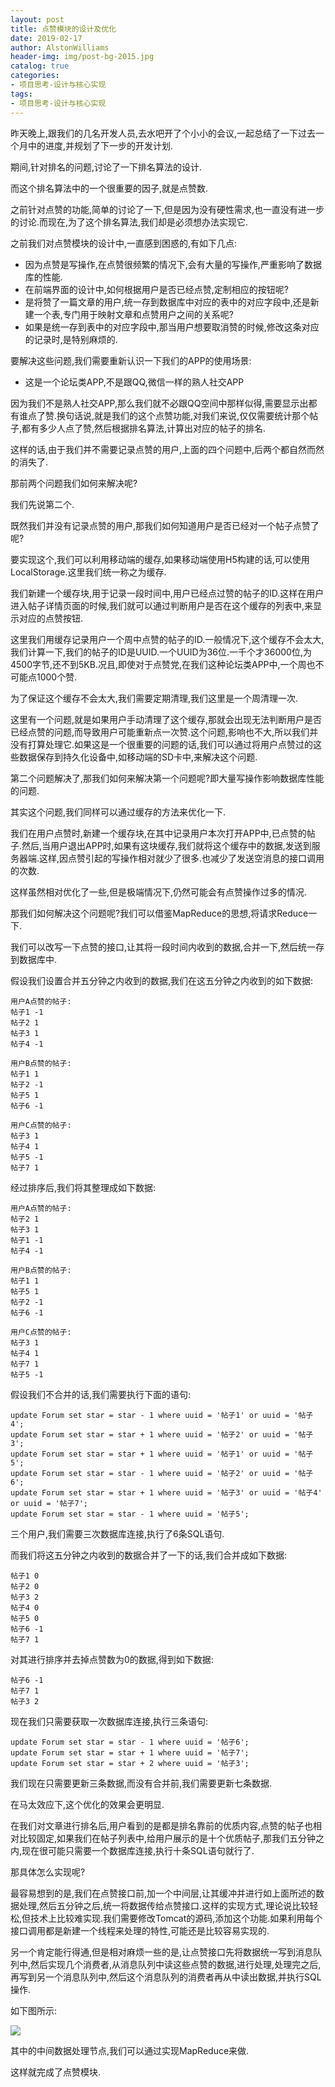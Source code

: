 ```yaml
---
layout: post
title: 点赞模块的设计及优化
date: 2019-02-17
author: AlstonWilliams
header-img: img/post-bg-2015.jpg
catalog: true
categories:
- 项目思考-设计与核心实现
tags:
- 项目思考-设计与核心实现
---
```

昨天晚上,跟我们的几名开发人员,去水吧开了个小小的会议,一起总结了一下过去一个月中的进度,并规划了下一步的开发计划.

期间,针对排名的问题,讨论了一下排名算法的设计.

而这个排名算法中的一个很重要的因子,就是点赞数.

之前针对点赞的功能,简单的讨论了一下,但是因为没有硬性需求,也一直没有进一步的讨论.而现在,为了这个排名算法,我们却是必须想办法实现它.

之前我们对点赞模块的设计中,一直感到困惑的,有如下几点:
- 因为点赞是写操作,在点赞很频繁的情况下,会有大量的写操作,严重影响了数据库的性能.
- 在前端界面的设计中,如何根据用户是否已经点赞,定制相应的按钮呢?
- 是将赞了一篇文章的用户,统一存到数据库中对应的表中的对应字段中,还是新建一个表,专门用于映射文章和点赞用户之间的关系呢?
- 如果是统一存到表中的对应字段中,那当用户想要取消赞的时候,修改这条对应的记录时,是特别麻烦的.

要解决这些问题,我们需要重新认识一下我们的APP的使用场景:
- 这是一个论坛类APP,不是跟QQ,微信一样的熟人社交APP

因为我们不是熟人社交APP,那么我们就不必跟QQ空间中那样似得,需要显示出都有谁点了赞.换句话说,就是我们的这个点赞功能,对我们来说,仅仅需要统计那个帖子,都有多少人点了赞,然后根据排名算法,计算出对应的帖子的排名.

这样的话,由于我们并不需要记录点赞的用户,上面的四个问题中,后两个都自然而然的消失了.

那前两个问题我们如何来解决呢?

我们先说第二个.

既然我们并没有记录点赞的用户,那我们如何知道用户是否已经对一个帖子点赞了呢?

要实现这个,我们可以利用移动端的缓存,如果移动端使用H5构建的话,可以使用LocalStorage.这里我们统一称之为缓存.

我们新建一个缓存块,用于记录一段时间中,用户已经点过赞的帖子的ID.这样在用户进入帖子详情页面的时候,我们就可以通过判断用户是否在这个缓存的列表中,来显示对应的点赞按钮.

这里我们用缓存记录用户一个周中点赞的帖子的ID.一般情况下,这个缓存不会太大,我们计算一下,我们的帖子的ID是UUID.一个UUID为36位.一千个才36000位,为4500字节,还不到5KB.况且,即使对于点赞党,在我们这种论坛类APP中,一个周也不可能点1000个赞.

为了保证这个缓存不会太大,我们需要定期清理,我们这里是一个周清理一次.

这里有一个问题,就是如果用户手动清理了这个缓存,那就会出现无法判断用户是否已经点赞的问题,而导致用户可能重新点一次赞.这个问题,影响也不大,所以我们并没有打算处理它.如果这是一个很重要的问题的话,我们可以通过将用户点赞过的这些数据保存到持久化设备中,如移动端的SD卡中,来解决这个问题.

第二个问题解决了,那我们如何来解决第一个问题呢?即大量写操作影响数据库性能的问题.

其实这个问题,我们同样可以通过缓存的方法来优化一下.

我们在用户点赞时,新建一个缓存块,在其中记录用户本次打开APP中,已点赞的帖子.然后,当用户退出APP时,如果有这块缓存,我们就将这个缓存中的数据,发送到服务器端.这样,因点赞引起的写操作相对就少了很多.也减少了发送空消息的接口调用的次数.

这样虽然相对优化了一些,但是极端情况下,仍然可能会有点赞操作过多的情况.

那我们如何解决这个问题呢?我们可以借鉴MapReduce的思想,将请求Reduce一下.

我们可以改写一下点赞的接口,让其将一段时间内收到的数据,合并一下,然后统一存到数据库中.

假设我们设置合并五分钟之内收到的数据,我们在这五分钟之内收到的如下数据:

~~~
用户A点赞的帖子:
帖子1 -1
帖子2 1
帖子3 1
帖子4 -1

用户B点赞的帖子:
帖子1 1
帖子2 -1
帖子5 1
帖子6 -1

用户C点赞的帖子:
帖子3 1
帖子4 1
帖子5 -1
帖子7 1
~~~

经过排序后,我们将其整理成如下数据:
~~~
用户A点赞的帖子:
帖子2 1
帖子3 1
帖子1 -1
帖子4 -1

用户B点赞的帖子:
帖子1 1
帖子5 1
帖子2 -1
帖子6 -1

用户C点赞的帖子:
帖子3 1
帖子4 1
帖子7 1
帖子5 -1
~~~

假设我们不合并的话,我们需要执行下面的语句:
~~~
update Forum set star = star - 1 where uuid = '帖子1' or uuid = '帖子4';
update Forum set star = star + 1 where uuid = '帖子2' or uuid = '帖子3';
update Forum set star = star + 1 where uuid = '帖子1' or uuid = '帖子5';
update Forum set star = star - 1 where uuid = '帖子2' or uuid = '帖子6';
update Forum set star = star + 1 where uuid = '帖子3' or uuid = '帖子4' or uuid = '帖子7';
update Forum set star = star - 1 where uuid = '帖子5';
~~~

三个用户,我们需要三次数据库连接,执行了6条SQL语句.

而我们将这五分钟之内收到的数据合并了一下的话,我们合并成如下数据:
~~~
帖子1 0
帖子2 0
帖子3 2
帖子4 0
帖子5 0
帖子6 -1
帖子7 1
~~~

对其进行排序并去掉点赞数为0的数据,得到如下数据:
~~~
帖子6 -1
帖子7 1
帖子3 2
~~~

现在我们只需要获取一次数据库连接,执行三条语句:
~~~
update Forum set star = star - 1 where uuid = '帖子6';
update Forum set star = star + 1 where uuid = '帖子7';
update Forum set star = star + 2 where uuid = '帖子3';
~~~

我们现在只需要更新三条数据,而没有合并前,我们需要更新七条数据.

在马太效应下,这个优化的效果会更明显.

在我们对文章进行排名后,用户看到的是都是排名靠前的优质内容,点赞的帖子也相对比较固定,如果我们在帖子列表中,给用户展示的是十个优质帖子,那我们五分钟之内,现在很可能只需要一个数据库连接,执行十条SQL语句就行了.

那具体怎么实现呢?

最容易想到的是,我们在点赞接口前,加一个中间层,让其缓冲并进行如上面所述的数据处理,然后五分钟之后,统一将数据传给点赞接口.这样的实现方式,理论说比较轻松,但技术上比较难实现.我们需要修改Tomcat的源码,添加这个功能.如果利用每个接口调用都是新建一个线程来处理的特性,可能还是比较容易实现的.

另一个肯定能行得通,但是相对麻烦一些的是,让点赞接口先将数据统一写到消息队列中,然后实现几个消费者,从消息队列中读这些点赞的数据,进行处理,处理完之后,再写到另一个消息队列中,然后这个消息队列的消费者再从中读出数据,并执行SQL操作.

如下图所示:


![](http://upload-images.jianshu.io/upload_images/4108852-e6ccc921f51f39b9.png?imageMogr2/auto-orient/strip%7CimageView2/2/w/1240)


其中的中间数据处理节点,我们可以通过实现MapReduce来做.

这样就完成了点赞模块.
